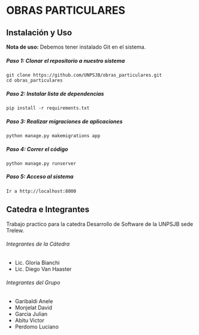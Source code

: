 OBRAS PARTICULARES
==================

Instalación y Uso
---

**Nota de uso:** Debemos tener instalado Git en el sistema.

##### Paso 1: Clonar el repositorio a nuestro sistema
    git clone https://github.com/UNPSJB/obras_particulares.git
    cd obras_particulares
    
##### Paso 2: Instalar lista de dependencias
    pip install -r requirements.txt
    
##### Paso 3: Realizar migraciones de aplicaciones
    python manage.py makemigrations app
    
##### Paso 4: Correr el código
    python manage.py runserver
    
##### Paso 5: Acceso al sistema
    Ir a http://localhost:8000

Catedra e Integrantes
-----
Trabajo practico para la catedra Desarrollo de Software de la UNPSJB sede Trelew.

###### Integrantes de la Cátedra
- Lic. Gloria Bianchi
- Lic. Diego Van Haaster

###### Integrantes del Grupo
- Garibaldi Anele
- Monjelat David
- Garcia Julian
- Abitu Victor
- Perdomo Luciano
